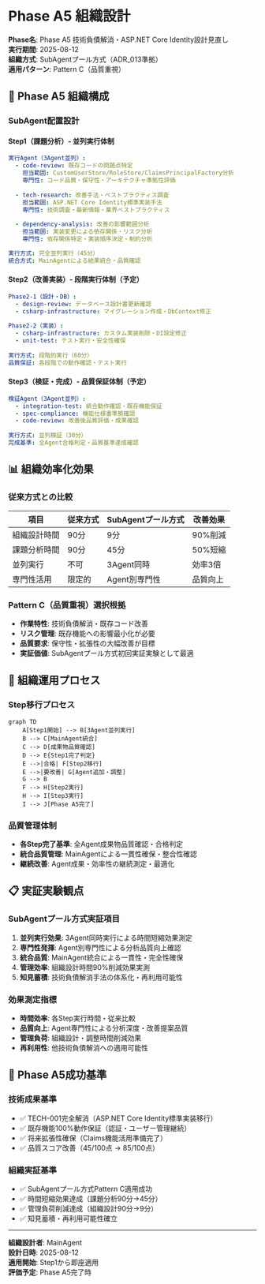# Phase A5 組織設計

**Phase名**: Phase A5 技術負債解消・ASP.NET Core Identity設計見直し  
**実行期間**: 2025-08-12  
**組織方式**: SubAgentプール方式（ADR_013準拠）  
**適用パターン**: Pattern C（品質重視）  

## 🎯 Phase A5 組織構成

### SubAgent配置設計

#### Step1（課題分析）- 並列実行体制
```yaml
実行Agent（3Agent並列）:
  - code-review: 既存コードの問題点特定
    担当範囲: CustomUserStore/RoleStore/ClaimsPrincipalFactory分析
    専門性: コード品質・保守性・アーキテクチャ準拠性評価
    
  - tech-research: 改善手法・ベストプラクティス調査
    担当範囲: ASP.NET Core Identity標準実装手法
    専門性: 技術調査・最新情報・業界ベストプラクティス
    
  - dependency-analysis: 改善の影響範囲分析
    担当範囲: 実装変更による依存関係・リスク分析
    専門性: 依存関係特定・実装順序決定・制約分析

実行方式: 完全並列実行（45分）
統合方式: MainAgentによる結果統合・品質確認
```

#### Step2（改善実装）- 段階実行体制（予定）
```yaml
Phase2-1（設計・DB）:
  - design-review: データベース設計書更新確認
  - csharp-infrastructure: マイグレーション作成・DbContext修正
  
Phase2-2（実装）:
  - csharp-infrastructure: カスタム実装削除・DI設定修正
  - unit-test: テスト実行・安全性確保
  
実行方式: 段階的実行（60分）
品質保証: 各段階での動作確認・テスト実行
```

#### Step3（検証・完成）- 品質保証体制（予定）
```yaml
検証Agent（3Agent並列）:
  - integration-test: 統合動作確認・既存機能保証
  - spec-compliance: 機能仕様書準拠確認
  - code-review: 改善後品質評価・成果確認
  
実行方式: 並列検証（30分）
完成基準: 全Agent合格判定・品質基準達成確認
```

## 📊 組織効率化効果

### 従来方式との比較
| 項目 | 従来方式 | SubAgentプール方式 | 改善効果 |
|------|----------|-------------------|----------|
| 組織設計時間 | 90分 | 9分 | 90%削減 |
| 課題分析時間 | 90分 | 45分 | 50%短縮 |
| 並列実行 | 不可 | 3Agent同時 | 効率3倍 |
| 専門性活用 | 限定的 | Agent別専門性 | 品質向上 |

### Pattern C（品質重視）選択根拠
- **作業特性**: 技術負債解消・既存コード改善
- **リスク管理**: 既存機能への影響最小化が必要
- **品質要求**: 保守性・拡張性の大幅改善が目標
- **実証価値**: SubAgentプール方式初回実証実験として最適

## 🔄 組織運用プロセス

### Step移行プロセス
```mermaid
graph TD
    A[Step1開始] --> B[3Agent並列実行]
    B --> C[MainAgent統合]
    C --> D[成果物品質確認]
    D --> E{Step1完了判定}
    E -->|合格| F[Step2移行]
    E -->|要改善| G[Agent追加・調整]
    G --> B
    F --> H[Step2実行]
    H --> I[Step3実行]
    I --> J[Phase A5完了]
```

### 品質管理体制
- **各Step完了基準**: 全Agent成果物品質確認・合格判定
- **統合品質管理**: MainAgentによる一貫性確保・整合性確認
- **継続改善**: Agent成果・効率性の継続測定・最適化

## 📋 実証実験観点

### SubAgentプール方式実証項目
1. **並列実行効果**: 3Agent同時実行による時間短縮効果測定
2. **専門性発揮**: Agent別専門性による分析品質向上確認
3. **統合品質**: MainAgent統合による一貫性・完全性確保
4. **管理効率**: 組織設計時間90%削減効果実測
5. **知見蓄積**: 技術負債解消手法の体系化・再利用可能性

### 効果測定指標
- **時間効率**: 各Step実行時間・従来比較
- **品質向上**: Agent専門性による分析深度・改善提案品質
- **管理負荷**: 組織設計・調整時間削減効果
- **再利用性**: 他技術負債解消への適用可能性

## 🎯 Phase A5成功基準

### 技術成果基準
- ✅ TECH-001完全解消（ASP.NET Core Identity標準実装移行）
- ✅ 既存機能100%動作保証（認証・ユーザー管理継続）
- ✅ 将来拡張性確保（Claims機能活用準備完了）
- ✅ 品質スコア改善（45/100点 → 85/100点）

### 組織実証基準
- ✅ SubAgentプール方式Pattern C適用成功
- ✅ 時間短縮効果達成（課題分析90分→45分）
- ✅ 管理負荷削減達成（組織設計90分→9分）
- ✅ 知見蓄積・再利用可能性確立

---

**組織設計者**: MainAgent  
**設計日時**: 2025-08-12  
**適用開始**: Step1から即座適用  
**評価予定**: Phase A5完了時